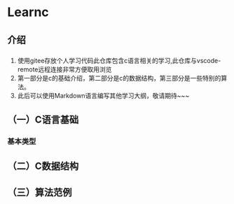 # Learnc

## 介绍
### 
1. 使用gitee存放个人学习代码此仓库包含c语言相关的学习,此仓库与vscode-remote远程连接非常方便取用浏览
2. 第一部分是c的基础介绍，第二部分是c的数据结构，第三部分是一些特别的算法。
3. 此后可以使用Markdown语言编写其他学习大纲，敬请期待~~~


## （一）C语言基础
### 基本类型
## （二）C数据结构
## （三）算法范例